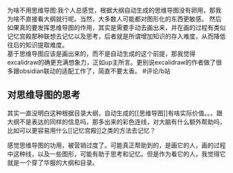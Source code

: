 为啥不用思维导图:我个人总感觉，根据大纲自动生成的思维导图没有卵用，那我为啥不直接看大纲就行呢。当然，大多数人可能都对图形化的东西更敏感。
然后如果真的要发挥思维导图的作用，其实是需要手动去画出来，并在画的过程有类似记忆宫殿那种联想去记忆以及思考，后者就是所谓增加知识的存入难度，从而降低往后的知识提取难度。<br>基于思维导图应该是画出来的，而不是自动生成的这个前提，那我觉得excalidraw的确更充满想象力，正如up主所言。更别说excalidraw的作者做了很多跟obsidian联动的适配工作了，简直不要太香。 #评论/b站


## 对思维导图的思考

其实一直没明白这种根据目录大纲，自动生成的[[思维导图]]有啥实际价值。。。跟大纲不是表达的同样的信息吗，那多出来的彩色连线，对大脑有什么额外帮助吗，比如可以更容易用什么[[记忆宫殿]]之类的方法去记忆？

感觉思维导图的功用，被营销过度了。可能真正帮助到的，是画它的人，画的过程中这种线，以及一些图形，可能有助于思考和记忆。但是作为看它的人，我觉得它就是一个穿了华服的大纲和目录。
